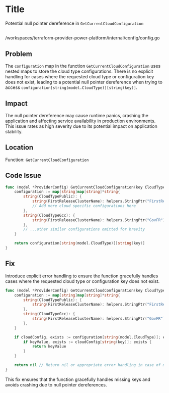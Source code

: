 # Title

Potential null pointer dereference in `GetCurrentCloudConfiguration`

##

/workspaces/terraform-provider-power-platform/internal/config/config.go

## Problem

The `configuration` map in the function `GetCurrentCloudConfiguration` uses nested maps to store the cloud type configurations. There is no explicit handling for cases where the requested cloud type or configuration key does not exist, leading to a potential null pointer dereference when trying to access `configuration[string(model.CloudType)][string(key)]`.

## Impact

The null pointer dereference may cause runtime panics, crashing the application and affecting service availability in production environments. This issue rates as high severity due to its potential impact on application stability.

## Location

Function: `GetCurrentCloudConfiguration`

## Code Issue

```go
func (model *ProviderConfig) GetCurrentCloudConfiguration(key CloudTypeConfigurationKey) *string {
	configuration := map[string]map[string]*string{
		string(CloudTypePublic): {
			string(FirstReleaseClusterName): helpers.StringPtr("FirstRelease"),
			// Add more cloud specific configurations here
		},
		string(CloudTypeGcc): {
			string(FirstReleaseClusterName): helpers.StringPtr("GovFR"),
		},
		// ...other similar configurations omitted for brevity
	}

	return configuration[string(model.CloudType)][string(key)]
}
```

## Fix

Introduce explicit error handling to ensure the function gracefully handles cases where the requested cloud type or configuration key does not exist.

```go
func (model *ProviderConfig) GetCurrentCloudConfiguration(key CloudTypeConfigurationKey) *string {
	configuration := map[string]map[string]*string{
		string(CloudTypePublic): {
			string(FirstReleaseClusterName): helpers.StringPtr("FirstRelease"),
		},
		string(CloudTypeGcc): {
			string(FirstReleaseClusterName): helpers.StringPtr("GovFR"),
		},
	}

	if cloudConfig, exists := configuration[string(model.CloudType)]; exists {
		if keyValue, exists := cloudConfig[string(key)]; exists {
			return keyValue
		}
	}

	return nil // Return nil or appropriate error handling in case of missing key
}
```

This fix ensures that the function gracefully handles missing keys and avoids crashing due to null pointer dereferences.
